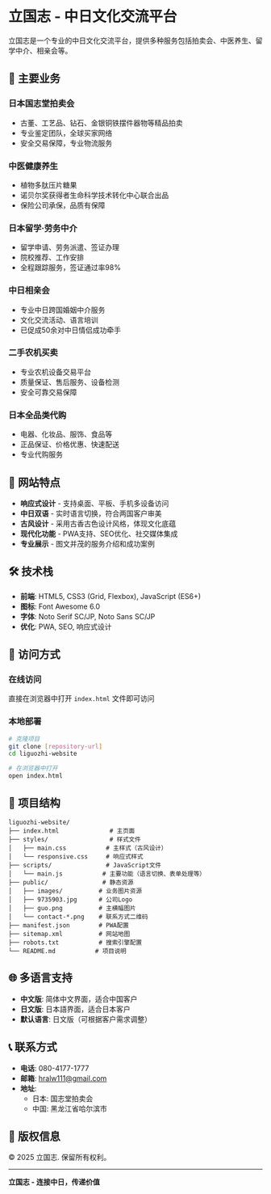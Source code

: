 # 立国志 - 中日文化交流平台

立国志是一个专业的中日文化交流平台，提供多种服务包括拍卖会、中医养生、留学中介、相亲会等。

## 🌟 主要业务

### 日本国志堂拍卖会
- 古董、工艺品、钻石、金银铜铁摆件器物等精品拍卖
- 专业鉴定团队，全球买家网络
- 安全交易保障，专业物流服务

### 中医健康养生
- 植物多肽压片糖果
- 诺贝尔奖获得者生命科学技术转化中心联合出品
- 保险公司承保，品质有保障

### 日本留学·劳务中介
- 留学申请、劳务派遣、签证办理
- 院校推荐、工作安排
- 全程跟踪服务，签证通过率98%

### 中日相亲会
- 专业中日跨国婚姻中介服务
- 文化交流活动、语言培训
- 已促成50余对中日情侣成功牵手

### 二手农机买卖
- 专业农机设备交易平台
- 质量保证、售后服务、设备检测
- 安全可靠交易保障

### 日本全品类代购
- 电器、化妆品、服饰、食品等
- 正品保证、价格优惠、快速配送
- 专业代购服务

## 🎨 网站特点

- **响应式设计** - 支持桌面、平板、手机多设备访问
- **中日双语** - 实时语言切换，符合两国客户审美
- **古风设计** - 采用古香古色设计风格，体现文化底蕴
- **现代化功能** - PWA支持、SEO优化、社交媒体集成
- **专业展示** - 图文并茂的服务介绍和成功案例

## 🛠 技术栈

- **前端**: HTML5, CSS3 (Grid, Flexbox), JavaScript (ES6+)
- **图标**: Font Awesome 6.0
- **字体**: Noto Serif SC/JP, Noto Sans SC/JP
- **优化**: PWA, SEO, 响应式设计

## 📱 访问方式

### 在线访问
直接在浏览器中打开 `index.html` 文件即可访问

### 本地部署
```bash
# 克隆项目
git clone [repository-url]
cd liguozhi-website

# 在浏览器中打开
open index.html
```

## 📁 项目结构

```
liguozhi-website/
├── index.html              # 主页面
├── styles/                 # 样式文件
│   ├── main.css           # 主样式（古风设计）
│   └── responsive.css     # 响应式样式
├── scripts/               # JavaScript文件
│   └── main.js           # 主要功能（语言切换、表单处理等）
├── public/               # 静态资源
│   ├── images/          # 业务图片资源
│   ├── 9735903.jpg      # 公司Logo
│   ├── guo.png          # 主横幅图片
│   └── contact-*.png    # 联系方式二维码
├── manifest.json        # PWA配置
├── sitemap.xml          # 网站地图
├── robots.txt           # 搜索引擎配置
└── README.md           # 项目说明
```

## 🌐 多语言支持

- **中文版**: 简体中文界面，适合中国客户
- **日文版**: 日本語界面，适合日本客户
- **默认语言**: 日文版（可根据客户需求调整）

## 📞 联系方式

- **电话**: 080-4177-1777
- **邮箱**: hralw111@gmail.com
- **地址**: 
  - 日本: 国志堂拍卖会
  - 中国: 黑龙江省哈尔滨市

## 📄 版权信息

© 2025 立国志. 保留所有权利。

---

**立国志 - 连接中日，传递价值**